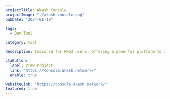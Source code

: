 ```yaml
---
projectTitle: Akash Console
projectImage: "./akash-console.png"
pubDate: "2024-01-19"

tags:
  - Dev Tool

category: tool

description: Tailored for Web3 users, offering a powerful platform to deploy applications on the Akash network with enhanced capabilities.

ctaButton:
  label: View Project
  link: "https://console.akash.network/"
  enable: true

websiteLink: "https://console.akash.network/"
featured: true
---
```

